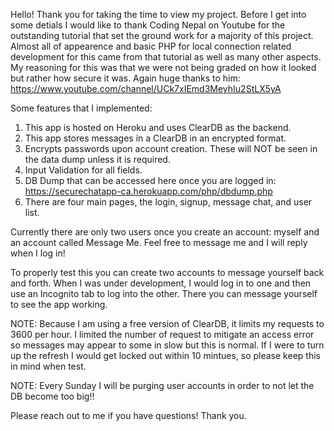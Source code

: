 Hello! Thank you for taking the time to view my project. Before I get into some detials I would like to thank Coding Nepal on Youtube for the
outstanding tutorial that set the ground work for a majority of this project. Almost all of appearence and basic PHP for local connection related development for this came from that tutorial as well as many other aspects.
My reasoning for this was that we were not being graded on how it looked but rather how secure it was. 
Again huge thanks to him: https://www.youtube.com/channel/UCk7xIEmd3MeyhIu2StLX5yA

Some features that I implemented:

1. This app is hosted on Heroku and uses ClearDB as the backend. 
2. This app stores messages in a ClearDB in an encrypted format. 
3. Encrypts passwords upon account creation. These will NOT be seen in the data dump unless it is required.
4. Input Validation for all fields.
5. DB Dump that can be accessed here once you are logged in: https://securechatapp-ca.herokuapp.com/php/dbdump.php 
6. There are four main pages, the login, signup, message chat, and user list.

Currently there are only two users once you create an account: myself and an account called Message Me. Feel free to message me and I will reply 
when I log in!

To properly test this you can create two accounts to message yourself back and forth. When I was under development, I would log in to one and then 
use an Incognito tab to log into the other. There you can message yourself to see the app working. 

NOTE: Because I am using a free version of ClearDB, it limits my requests to 3600 per hour. I limited the number of request to mitigate an access error so messages
may appear to some in slow but this is normal. If I were to turn up the refresh I would get locked out within 10 mintues, so please keep this in mind when test.

NOTE: Every Sunday I will be purging user accounts in order to not let the DB become too big!!

Please reach out to me if you have questions! Thank you.
